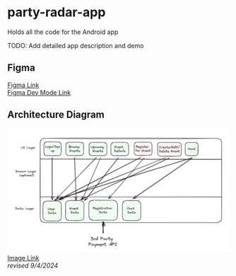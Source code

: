 # party-radar-app
Holds all the code for the Android app

TODO: Add detailed app description and demo

## Figma
[Figma Link](https://www.figma.com/file/yCDFrt0sOYFhXlYlWp8sZT/Party-Radar-App?type=design&node-id=0%3A1&mode=design&t=XbCBmVxvjFARZu1n-1)  
[Figma Dev Mode Link](https://www.figma.com/file/yCDFrt0sOYFhXlYlWp8sZT/Party-Radar-App?type=design&node-id=0%3A1&mode=dev&t=XbCBmVxvjFARZu1n-1)

## Architecture Diagram
![architecture diagram](images/architecture-diagram.png)
[Image Link](https://excalidraw.com/#json=M8PuUm9rKRgSVUl0vHevS,zAGPUG20M7bmx8at68aOMw)  
_revised 9/4/2024_
